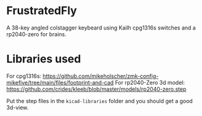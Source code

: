 # FrustratedFly
A 38-key angled colstagger keybeard using Kailh cpg1316s switches and a rp2040-zero for brains.

# Libraries used
For cpg1316s: https://github.com/mikeholscher/zmk-config-mikefive/tree/main/files/footprint-and-cad
For rp2040-Zero 3d model: https://github.com/crides/kleeb/blob/master/models/rp2040-zero.step

Put the step files in the `kicad-libraries` folder and you should get a good 3d-view.
